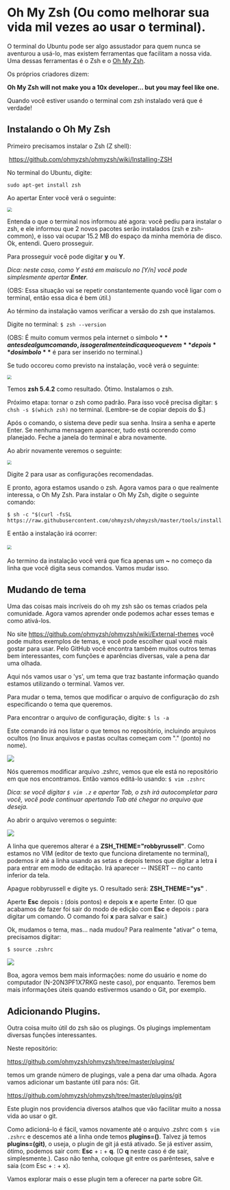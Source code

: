 # Oh My Zsh (Ou como melhorar sua vida mil vezes ao usar o terminal).

O terminal do Ubuntu pode ser algo assustador para quem nunca se aventurou a usá-lo, mas existem ferramentas que facilitam a nossa vida. Uma dessas ferramentas é o Zsh e o [Oh My Zsh](https://github.com/ohmyzsh/ohmyzsh).

Os próprios criadores dizem:

**Oh My Zsh will not make you a 10x developer... but you may feel like one.**

Quando você estiver usando o terminal com zsh instalado verá que é verdade!



## Instalando o Oh My Zsh

Primeiro precisamos instalar o Zsh (Z shell):

​	https://github.com/ohmyzsh/ohmyzsh/wiki/Installing-ZSH

No terminal do Ubuntu, digite:

```shell
sudo apt-get install zsh
```

Ao apertar Enter você verá o seguinte:

<img src=".\imgs\zsh\zsh.png" style="zoom:67%;" />

Entenda o que o terminal nos informou até agora: você pediu para instalar o zsh, e ele informou que 2 novos pacotes serão instalados (zsh e zsh-common), e isso vai ocupar 15.2 MB do espaço da minha memória de disco. Ok, entendi. Quero prosseguir.

Para prosseguir você pode digitar **y** ou **Y**. 

*Dica: neste caso, como Y está em maísculo no [Y/n] você pode simplesmente apertar **Enter**.*

(OBS: Essa situação vai se repetir constantemente quando você ligar com o terminal, então essa dica é bem útil.)

Ao término da instalação vamos verificar a versão do zsh que instalamos.

Digite no terminal: `$ zsh --version`

(OBS: É muito comum vermos pela internet o símbolo **$** antes de algum comando, isso geralmente indica que o que vem **depois** do símbolo **$** é para ser inserido no terminal.)

Se tudo occoreu como previsto na instalação, você verá o seguinte:

<img src=".\imgs\zsh\zsh_02.png" style="zoom:60%;" />

Temos **zsh 5.4.2** como resultado. Ótimo. Instalamos o zsh.

Próximo etapa: tornar o zsh como padrão. Para isso você precisa digitar: `$ chsh -s $(which zsh)` no terminal. (Lembre-se de copiar depois do $.)

Após o comando, o sistema deve pedir sua senha. Insira a senha e aperte Enter. Se nenhuma mensagem aparecer, tudo está ocorendo como planejado. Feche a janela do terminal e abra novamente. 

Ao abrir novamente veremos o seguinte:

<img src=".\imgs\zsh\zsh_03.png" style="zoom:60%;" />

Digite 2 para usar as configurações recomendadas.



E pronto, agora estamos usando o zsh. Agora vamos para o que realmente interessa, o Oh My Zsh. Para instalar o Oh My Zsh,  digite o seguinte comando:

```shell
$ sh -c "$(curl -fsSL https://raw.githubusercontent.com/ohmyzsh/ohmyzsh/master/tools/install.sh)"
```

E então a instalação irá ocorrer:

#### <img src=".\imgs\zsh\zsh_04.png" style="zoom:60%;" />

Ao termino da instalação você verá que fica apenas um **~** no começo da linha que você digita seus comandos. Vamos mudar isso.



## Mudando de tema

Uma das coisas mais incríveis do oh my zsh são os temas criados pela comunidade. Agora vamos aprender onde podemos achar esses temas e como ativá-los.



No site https://github.com/ohmyzsh/ohmyzsh/wiki/External-themes você pode muitos exemplos de temas, e você pode escolher qual você mais gostar para usar. Pelo GitHub você encontra também muitos outros temas bem interessantes, com funções e aparências diversas, vale a pena dar uma olhada.

Aqui nós vamos usar o 'ys', um tema que traz bastante informação quando estamos utilizando o terminal. Vamos ver. 

Para mudar o tema, temos que modificar o arquivo de configuração do zsh especificando o tema que queremos.

Para encontrar o arquivo de configuração, digite: `$ ls -a` 

Este comando irá nos listar o que temos no repositório, incluindo arquivos ocultos (no linux arquivos e pastas ocultas começam com "." (ponto) no nome). 



![](.\imgs\zsh\zsh_05.png)



Nós queremos modificar arquivo .zshrc, vemos que ele está no repositório em que nos encontramos. Então vamos editá-lo usando: `$ vim .zshrc` 

*Dica: se você digitar `$ vim .z` e apertar Tab, o zsh irá autocompletar para você, você pode continuar apertando Tab até chegar no arquivo que deseja.*



Ao abrir o arquivo veremos o seguinte:

![](.\imgs\zsh\zsh_06.png)

A linha que queremos alterar é a **ZSH_THEME="robbyrussell"**. Como estamos no VIM (editor de texto que funciona diretamente no terminal), podemos ir até a linha usando as setas e depois temos que digitar a letra **i** para entrar em modo de editação. Irá aparecer -- INSERT -- no canto inferior da tela. 

Apague robbyrussell e digite ys. O resultado será: **ZSH_THEME="ys"** . 

Aperte **Esc** depois **:** (dois pontos) e depois **x** e aperte Enter. (O que acabamos de fazer foi sair do modo de edição com **Esc** e depois **:** para digitar um comando. O comando foi **x** para salvar e sair.)



Ok, mudamos o tema, mas... nada mudou? Para realmente "ativar" o tema, precisamos digitar: 

`$ source .zshrc` 

![](.\imgs\zsh\zsh_07.png)



Boa, agora vemos bem mais informações: nome do usuário e nome do computador (N-20N3PF1X7RKG neste caso), por enquanto. Teremos bem mais informações úteis quando estivermos usando o Git, por exemplo.

## Adicionando Plugins.

Outra coisa muito útil do zsh são os plugings. Os plugings implementam diversas funções interessantes. 

Neste repositório:

https://github.com/ohmyzsh/ohmyzsh/tree/master/plugins/

 temos um grande número de plugings, vale a pena dar uma olhada. Agora vamos adicionar um bastante útil para nós: Git.

https://github.com/ohmyzsh/ohmyzsh/tree/master/plugins/git

Este plugin nos providencia diversos atalhos que vão facilitar muito a nossa vida ao usar o git.

Como adicioná-lo é fácil, vamos novamente até o arquivo .zshrc com `$ vim .zshrc` e descemos até a linha onde temos **plugins=()**. Talvez já temos **plugins=(git)**, o useja, o plugin de git já está ativado. Se já estiver assim, ótimo, podemos sair com: **Esc** + **:** + **q**. (O **q** neste caso é de sair, simplesmente.). Caso não tenha, coloque git entre os parênteses, salve e saia (com Esc + : + x).

Vamos explorar mais o esse plugin tem a oferecer na parte sobre Git.